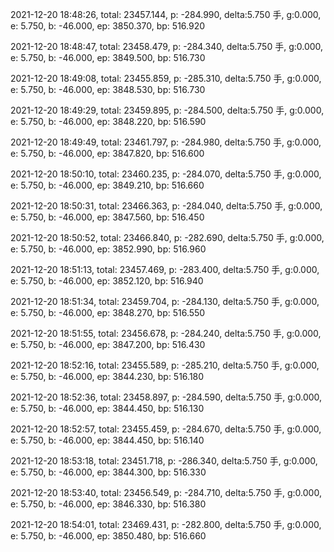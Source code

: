 2021-12-20 18:48:26, total: 23457.144, p: -284.990, delta:5.750 手, g:0.000, e: 5.750, b: -46.000, ep: 3850.370, bp: 516.920

2021-12-20 18:48:47, total: 23458.479, p: -284.340, delta:5.750 手, g:0.000, e: 5.750, b: -46.000, ep: 3849.500, bp: 516.730

2021-12-20 18:49:08, total: 23455.859, p: -285.310, delta:5.750 手, g:0.000, e: 5.750, b: -46.000, ep: 3848.530, bp: 516.730

2021-12-20 18:49:29, total: 23459.895, p: -284.500, delta:5.750 手, g:0.000, e: 5.750, b: -46.000, ep: 3848.220, bp: 516.590

2021-12-20 18:49:49, total: 23461.797, p: -284.980, delta:5.750 手, g:0.000, e: 5.750, b: -46.000, ep: 3847.820, bp: 516.600

2021-12-20 18:50:10, total: 23460.235, p: -284.070, delta:5.750 手, g:0.000, e: 5.750, b: -46.000, ep: 3849.210, bp: 516.660

2021-12-20 18:50:31, total: 23466.363, p: -284.040, delta:5.750 手, g:0.000, e: 5.750, b: -46.000, ep: 3847.560, bp: 516.450

2021-12-20 18:50:52, total: 23466.840, p: -282.690, delta:5.750 手, g:0.000, e: 5.750, b: -46.000, ep: 3852.990, bp: 516.960

2021-12-20 18:51:13, total: 23457.469, p: -283.400, delta:5.750 手, g:0.000, e: 5.750, b: -46.000, ep: 3852.120, bp: 516.940

2021-12-20 18:51:34, total: 23459.704, p: -284.130, delta:5.750 手, g:0.000, e: 5.750, b: -46.000, ep: 3848.270, bp: 516.550

2021-12-20 18:51:55, total: 23456.678, p: -284.240, delta:5.750 手, g:0.000, e: 5.750, b: -46.000, ep: 3847.200, bp: 516.430

2021-12-20 18:52:16, total: 23455.589, p: -285.210, delta:5.750 手, g:0.000, e: 5.750, b: -46.000, ep: 3844.230, bp: 516.180

2021-12-20 18:52:36, total: 23458.897, p: -284.590, delta:5.750 手, g:0.000, e: 5.750, b: -46.000, ep: 3844.450, bp: 516.130

2021-12-20 18:52:57, total: 23455.459, p: -284.670, delta:5.750 手, g:0.000, e: 5.750, b: -46.000, ep: 3844.450, bp: 516.140

2021-12-20 18:53:18, total: 23451.718, p: -286.340, delta:5.750 手, g:0.000, e: 5.750, b: -46.000, ep: 3844.300, bp: 516.330

2021-12-20 18:53:40, total: 23456.549, p: -284.710, delta:5.750 手, g:0.000, e: 5.750, b: -46.000, ep: 3846.330, bp: 516.380

2021-12-20 18:54:01, total: 23469.431, p: -282.800, delta:5.750 手, g:0.000, e: 5.750, b: -46.000, ep: 3850.480, bp: 516.660